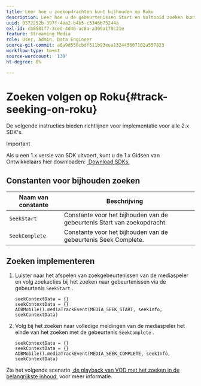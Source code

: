 ```yaml
---
title: Leer hoe u zoekopdrachten kunt bijhouden op Roku
description: Leer hoe u de gebeurtenissen Start en Voltooid zoeken kunt bijhouden met de Media SDK op Roku.
uuid: 0572252b-397f-4aa2-b4b5-c5346b75244a
exl-id: cb0581f7-3ced-4d46-ac6a-a309a179c21e
feature: Streaming Media
role: User, Admin, Data Engineer
source-git-commit: a6a9d550cbdf511b93eea132445607102a557823
workflow-type: tm+mt
source-wordcount: '130'
ht-degree: 0%

---
```


# Zoeken volgen op Roku{#track-seeking-on-roku}

De volgende instructies bieden richtlijnen voor implementatie voor alle 2.x SDK&#39;s.

>[!IMPORTANT]
>
>Als u een 1.x versie van SDK uitvoert, kunt u de 1.x Gidsen van Ontwikkelaars hier downloaden: [&#x200B; Download SDKs.](/help/getting-started/download-sdks.md)

## Constanten voor bijhouden zoeken

| Naam van constante | Beschrijving     |
|---|---|
| `SeekStart` | Constante voor het bijhouden van de gebeurtenis Start van zoekopdracht. |
| `SeekComplete` | Constante voor het bijhouden van de gebeurtenis Seek Complete. |

## Zoeken implementeren

1. Luister naar het afspelen van zoekgebeurtenissen van de mediaspeler en volg zoekacties bij het zoeken naar gebeurtenissen via de gebeurtenis `SeekStart` .

   ```
   seekContextData = {}
   seekContextData = {}
   ADBMobile().mediaTrackEvent(MEDIA_SEEK_START, seekInfo, seekContextData)
   ```

1. Volg bij het zoeken naar volledige meldingen van de mediaspeler het einde van het zoeken met de gebeurtenis `SeekComplete` .

   ```
   seekContextData = {}
   seekContextData = {}
   ADBMobile().mediaTrackEvent(MEDIA_SEEK_COMPLETE, seekInfo, seekContextData)
   ```

Zie het volgende scenario [&#x200B; de playback van VOD met het zoeken in de belangrijkste inhoud &#x200B;](/help/use-cases/tracking-scenarios/vod-seeking.md) voor meer informatie.

